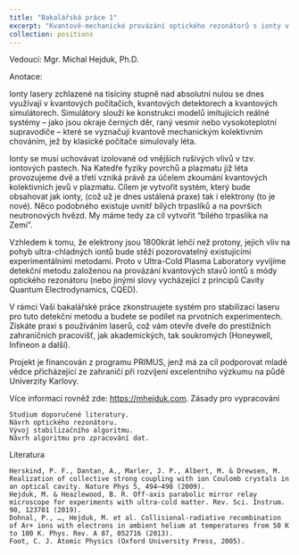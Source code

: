 ```yaml
---
title: "Bakalářská práce 1"
excerpt: "Kvantově-mechanické provázání optického rezonátorů s ionty v ultra-chladném plazmatu"
collection: positions
---
```

Vedoucí: Mgr. Michal Hejduk, Ph.D.

Anotace:

Ionty lasery zchlazené na tisíciny stupně nad absolutní nulou se dnes využívají v kvantových počítačích, kvantových detektorech a kvantových simulátorech. Simulátory slouží ke konstrukci modelů imitujících reálné systémy – jako jsou okraje černých děr, raný vesmír nebo vysokoteplotní supravodiče – které se vyznačují kvantově mechanickým kolektivním chováním, jež by klasické počítače simulovaly léta.

Ionty se musí uchovávat izolované od vnějších rušivých vlivů v tzv. iontových pastech. Na Katedře fyziky povrchů a plazmatu již léta provozujeme dvě a třetí vzniká právě za účelem zkoumání kvantových kolektivních jevů v plazmatu. Cílem je vytvořit systém, který bude obsahovat jak ionty, (což už je dnes ustálená praxe) tak i elektrony (to je nové). Něco podobného existuje uvnitř bílých trpaslíků a na površích neutronových hvězd. My máme tedy za cíl vytvořit “bílého trpaslíka na Zemi”.

Vzhledem k tomu, že elektrony jsou 1800krát lehčí než protony, jejich vliv na pohyb ultra-chladných iontů bude stěží pozorovatelný existujícími experimentálními metodami. Proto v Ultra-Cold Plasma Laboratory vyvíjíme detekční metodu založenou na provázání kvantových stavů iontů s módy optického rezonátoru (nebo jinými slovy vycházející z principů Cavity Quantum Electrodynamics, CQED).

V rámci Vaší bakalářské práce zkonstruujete systém pro stabilizaci laseru pro tuto detekční metodu a budete se podílet na prvotních experimentech. Získáte praxi s používáním laserů, což vám otevře dveře do prestižních zahraničních pracovišť, jak akademických, tak soukromých (Honeywell, Infineon a další).

Projekt je financován z programu PRIMUS, jenž má za cíl podporovat mladé vědce přicházející ze zahraničí při rozvíjení excelentního výzkumu na půdě Univerzity Karlovy.

Více informací rovněž zde: https://mhejduk.com.
Zásady pro vypracování

    Studium doporučené literatury.
    Návrh optického rezonátoru.
    Vývoj stabilizačního algoritmu.
    Návrh algoritmu pro zpracování dat. 

Literatura

    Herskind, P. F., Dantan, A., Marler, J. P., Albert, M. & Drewsen, M. Realization of collective strong coupling with ion Coulomb crystals in an optical cavity. Nature Phys 5, 494–498 (2009).
    Hejduk, M. & Heazlewood, B. R. Off-axis parabolic mirror relay microscope for experiments with ultra-cold matter. Rev. Sci. Instrum. 90, 123701 (2019).
    Dohnal, P., …, Hejduk, M. et al. Collisional-radiative recombination of Ar+ ions with electrons in ambient helium at temperatures from 50 K to 100 K. Phys. Rev. A 87, 052716 (2013).
    Foot, C. J. Atomic Physics (Oxford University Press, 2005). 
